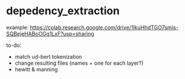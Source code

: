 # depedency_extraction

example: https://colab.research.google.com/drive/1lkuHhdTGO7smis-SQBejeHABoOGg1LxF?usp=sharing


to-do:
- match ud-bert tokenization
- change resulting files (names + one for each layer?) 
- hewitt & manning
